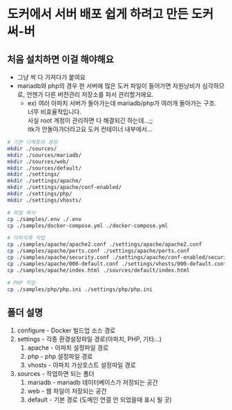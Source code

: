 # 도커에서 서버 배포 쉽게 하려고 만든 도커 써-버
## 처음 설치하면 이걸 해야해요
- 그냥 싹 다 가져다가 붙여요
- mariadb와 php의 경우 한 서버에 많은 도커 파일이 들어가면 자원낭비가 심각하므로, 언젠가 다른 버전관리 저장소를 파서 관리할거에요.
    - ex) 여러 아파치 서버가 돌아가는데 mariadb/php가 여러개 돌아가는 구조.<br>
    너무 비효율적입니다.<br>
    사실 root 계정이 관리하면 다 해결되긴 하는데...;;<br>
    itk가 안돌아가더라고요 도커 컨테이너 내부에서...
```bash
# 기본 디렉토리 생성
mkdir ./sources/
mkdir ./sources/mariadb/
mkdir ./sources/web/
mkdir ./sources/default/
mkdir ./settings/
mkdir ./settings/apache/
mkdir ./settings/apache/conf-enabled/
mkdir ./settings/php/
mkdir ./settings/vhosts/

# 파일 복사
cp ./samples/.env ./.env
cp ./samples/docker-compose.yml ./docker-compose.yml

# 아파치쪽 작업
cp ./samples/apache/apache2.conf ./settings/apache/apache2.conf
cp ./samples/apache/ports.conf ./settings/apache/ports.conf
cp ./samples/apache/security.conf ./settings/apache/conf-enabled/security.conf
cp ./samples/apache/000-default.conf ./settings/vhosts/000-default.conf
cp ./samples/apache/index.html ./sources/default/index.html

# PHP 작업
cp ./samples/php/php.ini ./settings/php/php.ini
```

## 폴더 설명
1. configure - Docker 빌드업 소스 경로
2. settings - 각종 환경설정파일 경로(아파치, PHP, 기타...)
    1. apache - 아파치 설정파일 경로
    2. php - php 설정파일 경로
    3. vhosts - 아파치 가상호스트 설정파일 경로
3. sources - 작업하면 되는 폴더
    1. mariadb - mariadb 데이터베이스가 저장되는 공간
    2. web - 웹 파일이 저장되는 공간
    3. default - 기본 경로 (도메인 연결 안 되었을때 표시 될 곳)